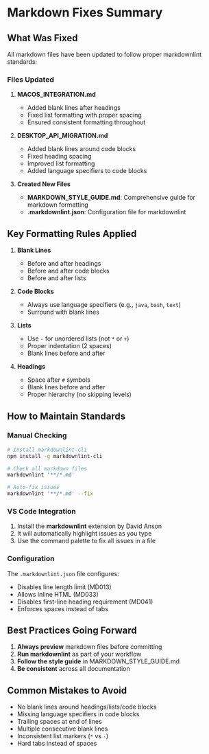 # Markdown Fixes Summary

## What Was Fixed

All markdown files have been updated to follow proper markdownlint standards:

### Files Updated

1. **MACOS_INTEGRATION.md**
   - Added blank lines after headings
   - Fixed list formatting with proper spacing
   - Ensured consistent formatting throughout

2. **DESKTOP_API_MIGRATION.md**
   - Added blank lines around code blocks
   - Fixed heading spacing
   - Improved list formatting
   - Added language specifiers to code blocks

3. **Created New Files**
   - **MARKDOWN_STYLE_GUIDE.md**: Comprehensive guide for markdown formatting
   - **.markdownlint.json**: Configuration file for markdownlint

## Key Formatting Rules Applied

1. **Blank Lines**
   - Before and after headings
   - Before and after code blocks
   - Before and after lists

2. **Code Blocks**
   - Always use language specifiers (e.g., `java`, `bash`, `text`)
   - Surround with blank lines

3. **Lists**
   - Use `-` for unordered lists (not `*` or `+`)
   - Proper indentation (2 spaces)
   - Blank lines before and after

4. **Headings**
   - Space after `#` symbols
   - Blank lines before and after
   - Proper hierarchy (no skipping levels)

## How to Maintain Standards

### Manual Checking

```bash
# Install markdownlint-cli
npm install -g markdownlint-cli

# Check all markdown files
markdownlint '**/*.md'

# Auto-fix issues
markdownlint '**/*.md' --fix
```

### VS Code Integration

1. Install the **markdownlint** extension by David Anson
2. It will automatically highlight issues as you type
3. Use the command palette to fix all issues in a file

### Configuration

The `.markdownlint.json` file configures:

- Disables line length limit (MD013)
- Allows inline HTML (MD033)
- Disables first-line heading requirement (MD041)
- Enforces spaces instead of tabs

## Best Practices Going Forward

1. **Always preview** markdown files before committing
2. **Run markdownlint** as part of your workflow
3. **Follow the style guide** in MARKDOWN_STYLE_GUIDE.md
4. **Be consistent** across all documentation

## Common Mistakes to Avoid

- No blank lines around headings/lists/code blocks
- Missing language specifiers in code blocks
- Trailing spaces at end of lines
- Multiple consecutive blank lines
- Inconsistent list markers (`*` vs `-`)
- Hard tabs instead of spaces
